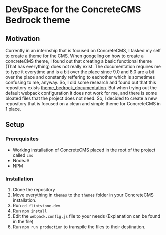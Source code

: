 # DevSpace for the ConcreteCMS Bedrock theme

## Motivation

Currently in an internship that is focused on ConcreteCMS, I tasked my self to create a theme for the CMS. When googeling on how to create a concreteCMS theme, I found out that creating a basic functional theme (That has everything) does not really exist. The documentation requires me to type it everytime and is a bit over the place since 9.0 and 8.0 are a bit over the place and constantly reffering to eachother which is sometimes confusing to me, anyway. So, I did some research and found out that this repository exists [theme_bedrock_documentation](https://github.com/concretecms/theme_bedrock_documentation/tree/main). But when trying out the default webpack configuration it does not work for me, and there is some bloated files that the project does not need. So, I decided to create a new repository that is focused on a clean and simple theme for ConcreteCMS in 1 place.

## Setup

### Prerequisites

- Working installation of ConcreteCMS placed in the root of the project called `cms`
- NodeJS
- NPM

### Installation

1. Clone the repository
1. Move everything in `themes` to the `themes` folder in your ConcreteCMS installation.
1. Run `cd flintstone-dev`
1. Run `npm install`
1. Edit the `webpack.config.js` file to your needs (Explanation can be found in the file)
1. Run `npm run production` to transpile the files to their destination.
